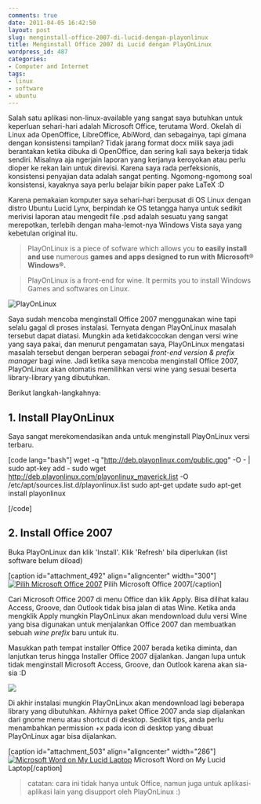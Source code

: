 ```yaml
---
comments: true
date: 2011-04-05 16:42:50
layout: post
slug: menginstall-office-2007-di-lucid-dengan-playonlinux
title: Menginstall Office 2007 di Lucid dengan PlayOnLinux
wordpress_id: 487
categories:
- Computer and Internet
tags:
- linux
- software
- ubuntu
---
```


Salah satu aplikasi non-linux-available yang sangat saya butuhkan untuk keperluan sehari-hari adalah Microsoft Office, terutama Word. Okelah di Linux ada OpenOffice, LibreOffice, AbiWord, dan sebagainya, tapi gimana dengan konsistensi tampilan? Tidak jarang format docx milik saya jadi berantakan ketika dibuka di OpenOffice, dan sering kali saya bekerja tidak sendiri. Misalnya aja ngerjain laporan yang kerjanya keroyokan atau perlu dioper ke rekan lain untuk direvisi. Karena saya rada perfeksionis, konsistensi penyajian data adalah sangat penting. Ngomong-ngomong soal konsistensi, kayaknya saya perlu belajar bikin paper pake LaTeX :D

<!-- more -->

Karena pemakaian komputer saya sehari-hari berpusat di OS Linux dengan distro Ubuntu Lucid Lynx, berpindah ke OS tetangga hanya untuk sedikit merivisi laporan atau mengedit file .psd adalah sesuatu yang sangat merepotkan, terlebih dengan maha-lemot-nya Windows Vista saya yang kebetulan original itu.


> PlayOnLinux is a piece of sofware which allows you **to easily install and use** numerous **games and apps designed to run with Microsoft® Windows®.**




> PlayOnLinux is a front-end for wine. It permits you to install Windows Games and softwares on Linux.


![PlayOnLinux](http://www.playonlinux.com/images/logos/logo48.png)

Saya sudah mencoba menginstall Office 2007 menggunakan wine tapi selalu gagal di proses instalasi. Ternyata dengan PlayOnLinux masalah tersebut dapat diatasi. Mungkin ada ketidakcocokan dengan versi wine yang saya pakai, dan menurut pengamatan saya, PlayOnLinux mengatasi masalah tersebut dengan berperan sebagai _front-end version & prefix manager_ bagi wine. Jadi ketika saya mencoba menginstall Office 2007, PlayOnLinux akan otomatis memilihkan versi wine yang sesuai beserta library-library yang dibutuhkan.



Berikut langkah-langkahnya:


## 1. Install PlayOnLinux


Saya sangat merekomendasikan anda untuk menginstall PlayOnLinux versi terbaru.

[code lang="bash"]
wget -q "http://deb.playonlinux.com/public.gpg" -O - | sudo apt-key add -
sudo wget http://deb.playonlinux.com/playonlinux_maverick.list -O /etc/apt/sources.list.d/playonlinux.list
sudo apt-get update
sudo apt-get install playonlinux

[/code]


## 2. Install Office 2007


Buka PlayOnLinux dan klik 'Install'. Klik 'Refresh' bila diperlukan (list software belum diload)

[caption id="attachment_492" align="aligncenter" width="300"][![Pilih Microsoft Office 2007](http://octopress.dev/uploads/playonlinux-1-300x233.png)](http://octopress.dev/uploads/playonlinux-1.png) Pilih Microsoft Office 2007[/caption]

Cari Microsoft Office 2007 di menu Office dan klik Apply. Bisa dilihat kalau Access, Groove, dan Outlook tidak bisa jalan di atas Wine. Ketika anda mengklik Apply mungkin PlayOnLinux akan mendownload dulu versi Wine yang bisa digunakan untuk menjalankan Office 2007 dan membuatkan sebuah _wine prefix_ baru untuk itu.

Masukkan path tempat installer Office 2007 berada ketika diminta, dan lanjutkan terus hingga Installer Office 2007 dijalankan. Jangan lupa untuk tidak menginstall Microsoft Access, Groove, dan Outlook karena akan sia-sia :D


![](http://octopress.dev/uploads/ms-2007-300x156.png)


Di akhir instalasi mungkin PlayOnLinux akan mendownload lagi beberapa library yang dibutuhkan. Akhirnya paket Office 2007 anda siap dijalankan dari gnome menu atau shortcut di desktop. Sedikit tips, anda perlu menambahkan permission +x pada icon di desktop yang dibuat PlayOnLinux agar bisa dijalankan.





[caption id="attachment_503" align="aligncenter" width="286"][![Microsoft Word on My Lucid Laptop](http://octopress.dev/uploads/word-on-lucid-286x300.jpg)](http://octopress.dev/uploads/word-on-lucid.jpg) Microsoft Word on My Lucid Laptop[/caption]


> catatan: cara ini tidak hanya untuk Office, namun juga untuk aplikasi-aplikasi lain yang disupport oleh PlayOnLinux :)
